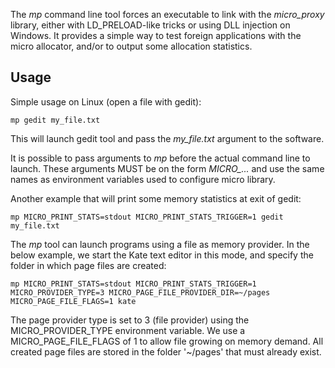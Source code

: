 The *mp* command line tool forces an executable to link with the *micro_proxy* library, either with LD_PRELOAD-like tricks or using DLL injection on Windows. 
It provides a simple way to test foreign applications with the micro allocator, and/or to output some allocation statistics.

Usage
-----

Simple usage on Linux (open a file with gedit):
```console
mp gedit my_file.txt
```
This will launch gedit tool and pass the *my_file.txt* argument to the software.

It is possible to pass arguments to *mp* before the actual command line to launch. These arguments MUST be on the form *MICRO_...* and use the same names as environment variables used to configure micro library.

Another example that will print some memory statistics at exit of gedit:

```console
mp MICRO_PRINT_STATS=stdout MICRO_PRINT_STATS_TRIGGER=1 gedit my_file.txt
```

The *mp* tool can launch programs using a file as memory provider. In the below example, we start the Kate text editor in this mode, and specify the folder in which page files are created:

```console
mp MICRO_PRINT_STATS=stdout MICRO_PRINT_STATS_TRIGGER=1 MICRO_PROVIDER_TYPE=3 MICRO_PAGE_FILE_PROVIDER_DIR=~/pages MICRO_PAGE_FILE_FLAGS=1 kate
```

The page provider type is set to 3 (file provider) using the MICRO_PROVIDER_TYPE environment variable.
We use a MICRO_PAGE_FILE_FLAGS of 1 to allow file growing on memory demand.
All created page files are stored in the folder '~/pages' that must already exist.